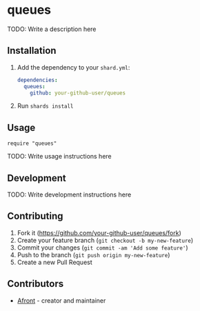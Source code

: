 # queues

TODO: Write a description here

## Installation

1. Add the dependency to your `shard.yml`:

   ```yaml
   dependencies:
     queues:
       github: your-github-user/queues
   ```

2. Run `shards install`

## Usage

```crystal
require "queues"
```

TODO: Write usage instructions here

## Development

TODO: Write development instructions here

## Contributing

1. Fork it (<https://github.com/your-github-user/queues/fork>)
2. Create your feature branch (`git checkout -b my-new-feature`)
3. Commit your changes (`git commit -am 'Add some feature'`)
4. Push to the branch (`git push origin my-new-feature`)
5. Create a new Pull Request

## Contributors

- [Afront](https://github.com/your-github-user) - creator and maintainer
